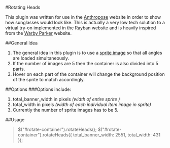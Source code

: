 #Rotating Heads

This plugin was written for use in the [Anthropose](http://anthropose.com/product/aristle/) website in order to show how sunglasses would look like. This is actually a very low tech solution to a virtual try-on implemented in the Rayban website and is heavily inspired from the [Warby Parker](https://www.warbyparker.com/) website.

##General Idea
1. The general idea in this plugin is to use a [sprite image](https://developer.mozilla.org/en-US/docs/Web/Guide/CSS/CSS_Image_Sprites) so that all angles are loaded simultaneously.
2. If the number of images are 5 then the container is also divided into 5 parts.
3. Hover on each part of the container will change the background position of the sprite to match accordingly.

##Options
###Options include:
1. total_banner_width in pixels *(width of entire sprite )*
2. total_width in pixels *(width of each individual item image in sprite)*
3. Currently the number of sprite images has to be 5.

##Usage
> $("#rotate-container").rotateHeads();
> $("#rotate-container").rotateHeads({
    total_banner_width: 2551,
    total_width: 431
});
